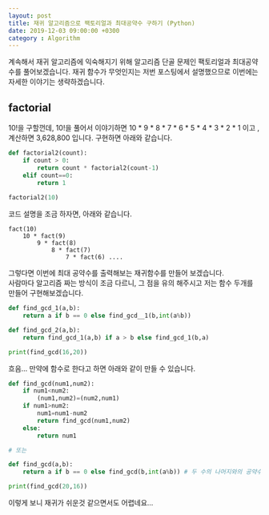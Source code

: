 ```yaml
---
layout: post
title: 재귀 알고리즘으로 팩토리얼과 최대공약수 구하기 (Python)
date: 2019-12-03 09:00:00 +0300
category : Algorithm
---
```


계속해서 재귀 알고리즘에 익숙해지기 위해 알고리즘 단골 문제인 팩토리얼과 최대공약수를 풀어보겠습니다. 재귀 함수가 무엇인지는 저번 포스팅에서 설명했으므로 이번에는 자세한 이야기는 생략하겠습니다. 

## factorial  

10!을 구할껀데, 10!을 풀어서 이야기하면 10 * 9 * 8 * 7 * 6 * 5 * 4 * 3 * 2 * 1 이고 , 계산하면 3,628,800 입니다. 구현하면 아래와 같습니다.

```python
def factorial2(count):
    if count > 0:
        return count * factorial2(count-1)
    elif count==0:
        return 1
    
factorial2(10)
```

코드 설명을 조금 하자면, 아래와 같습니다.  

    fact(10) 
        10 * fact(9)
            9 * fact(8)
                8 * fact(7)
                    7 * fact(6) .... 
 


그렇다면 이번에 최대 공약수를 출력해보는 재귀함수를 만들어 보겠습니다.  
사람마다 알고리즘 짜는 방식이 조금 다르니, 그 점을 유의 해주시고 저는 함수 두개를 만들어 구현해보겠습니다.  

```python 
def find_gcd_1(a,b):
    return a if b == 0 else find_gcd__1(b,int(a%b))

def find_gcd_2(a,b):
    return find_gcd_1(a,b) if a > b else find_gcd_1(b,a)

print(find_gcd(16,20))
```

흐음... 만약에 함수로 한다고 하면 아래와 같이 만들 수 있습니다. 


```python
def find_gcd(num1,num2):
    if num1<num2:
        (num1,num2)=(num2,num1)    
    if num1>num2:
        num1=num1-num2
        return find_gcd(num1,num2)
    else:
        return num1

# 또는

def find_gcd(a,b):
    return a if b == 0 else find_gcd(b,int(a%b)) # 두 수의 나머지와의 공약수

print(find_gcd(20,16))
```

이렇게 보니 재귀가 쉬운것 같으면서도 어렵네요... 

